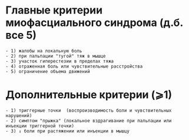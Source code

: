 # Главные критерии миофасциального синдрома (д.б. все 5)
	- 1) жалобы на локальную боль
	- 2) при пальпации "тугой" тяж в мышце
	- 3) участок гиперестезии в пределах тяжа
	- 4) отраженная боль или чувствительные расстройства
	- 5) ограничение объема движений
# Дополнительные критерии (⩾1)
	- 1) триггерные точки  (воспроизводимость боли и чувствительных нарушений)
	- 2) симптом "прыжка" (локальное вздрагивание при пальпации или инъекции триггерной точки)
	- 3) ↓ боли при растяжении или инъекции в мышцу
